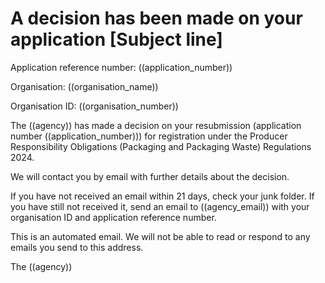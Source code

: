 
# A decision has been made on your application [Subject line]

 
Application reference number: ((application_number))

Organisation: ((organisation_name))

Organisation ID: ((organisation_number))

The ((agency)) has made a decision on your resubmission (application number ((application_number))) for registration under the Producer Responsibility Obligations (Packaging and Packaging Waste) Regulations 2024.

We will contact you by email with further details about the decision.

If you have not received an email within 21 days, check your junk folder. If you have still not received it, send an email to ((agency_email)) with your organisation ID and application reference number.

This is an automated email. We will not be able to read or respond to any emails you send to this address.

The ((agency))